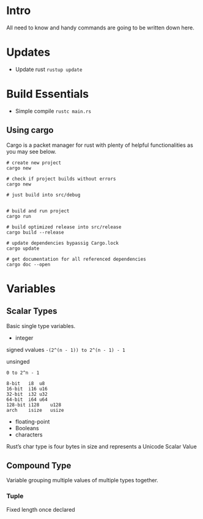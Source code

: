 # Intro

All need to know and handy commands are going to be written down here.

# Updates
* Update rust
`rustup update`

# Build Essentials

* Simple compile
`rustc main.rs`

## Using cargo

Cargo is a packet manager for rust with plenty of helpful functionalities as you may see below.

```
# create new project 
cargo new

# check if project builds without errors
cargo new

# just build into src/debug


# build and run project
cargo run

# build optimized release into src/release
cargo build --release

# update dependencies bypassig Cargo.lock
cargo update

# get documentation for all referenced dependencies
cargo doc --open

```

# Variables

## Scalar Types

Basic single type variables.

* integer

signed vvalues
`-(2^(n - 1)) to 2^(n - 1) - 1`

unsinged

`0 to 2^n - 1`

```
8-bit	i8	u8
16-bit	i16	u16
32-bit	i32	u32
64-bit	i64	u64
128-bit	i128	u128
arch	isize	usize
```

* floating-point
* Booleans
* characters

Rust’s char type is four bytes in size and represents a Unicode Scalar Value

## Compound Type

Variable grouping multiple values of multiple types together.

### Tuple

Fixed length once declared

